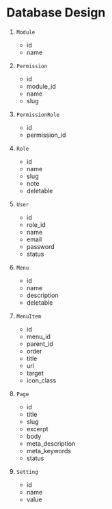 # Database Design

1. `Module`

    - id
    - name

2. `Permission`

    - id
    - module_id
    - name
    - slug

3. `PermissionRole`

    - id
    - permission_id

4. `Role`

    - id
    - name
    - slug
    - note
    - deletable

5. `User`

    - id
    - role_id
    - name
    - email
    - password
    - status

6. `Menu`

    - id
    - name
    - description
    - deletable

7. `MenuItem`

    - id
    - menu_id
    - parent_id
    - order
    - title
    - url
    - target
    - icon_class

8. `Page`

    - id
    - title
    - slug
    - excerpt
    - body
    - meta_description
    - meta_keywords
    - status

9. `Setting`
    - id
    - name
    - value
